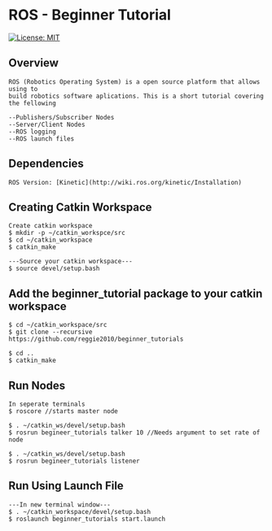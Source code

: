 # ROS - Beginner Tutorial
[![License: MIT](https://img.shields.io/badge/License-MIT-yellow.svg)](LICENSE.md)

## Overview
```
ROS (Robotics Operating System) is a open source platform that allows using to
build robotics software aplications. This is a short tutorial covering the fellowing

--Publishers/Subscriber Nodes
--Server/Client Nodes
--ROS logging
--ROS launch files
```

## Dependencies
```
ROS Version: [Kinetic](http://wiki.ros.org/kinetic/Installation)
```

## Creating Catkin Workspace
```
Create catkin workspace
$ mkdir -p ~/catkin_workspce/src
$ cd ~/catkin_workspace
$ catkin_make

---Source your catkin workspace---
$ source devel/setup.bash
```


## Add the beginner_tutorial package to your catkin workspace
```
$ cd ~/catkin_workspace/src
$ git clone --recursive https://github.com/reggie2010/beginner_tutorials

$ cd ..
$ catkin_make
```

## Run Nodes
```
In seperate terminals
$ roscore //starts master node

$ . ~/catkin_ws/devel/setup.bash
$ rosrun begineer_tutorials talker 10 //Needs argument to set rate of node

$ . ~/catkin_ws/devel/setup.bash
$ rosrun begineer_tutorials listener
```

## Run Using Launch File
```
---In new terminal window---
$ . ~/catkin_workspace/devel/setup.bash
$ roslaunch beginner_tutorials start.launch
```